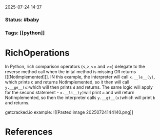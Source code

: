 2025-07-24 14:37

### Status: #baby

### Tags: [[python]]

# RichOperations

In Python, rich comparison operators (<,>,<= and >=) delegate to the reverse method call when the inital method is missing OR returns [[[NotImplemented]]]. IN this example, the interpreter will call `x.__le__(y)`, which prints c and returns NotImplemented, so it then will call `y.__ge__(x)`which will then prints `d` and returns. The same logic will apply for the second statement -  `x.__lt__(y)`will print `a` and will return NotImplemented, so then the interpreter calls `y.__gt__(x)`which will print `b` and returns.

getcracked.io example:
![[Pasted image 20250724144140.png]]







# References









